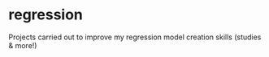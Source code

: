 # regression

Projects carried out to improve my regression model creation skills (studies & more!)
